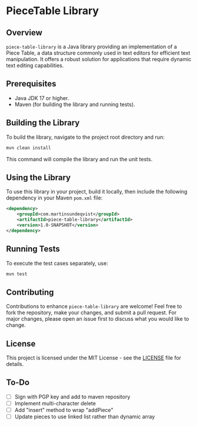 # PieceTable Library

## Overview

`piece-table-library` is a Java library providing an implementation of a Piece Table, a data structure commonly used in text editors for efficient text manipulation. It offers a robust solution for applications that require dynamic text editing capabilities.

## Prerequisites

- Java JDK 17 or higher.
- Maven (for building the library and running tests).

## Building the Library

To build the library, navigate to the project root directory and run:

```bash
mvn clean install
```

This command will compile the library and run the unit tests.

## Using the Library

To use this library in your project, build it locally, then include the following dependency in your Maven `pom.xml` file:

```xml
<dependency>
    <groupId>com.martinsundeqvist</groupId>
    <artifactId>piece-table-library</artifactId>
    <version>1.0-SNAPSHOT</version>
</dependency>
```

## Running Tests

To execute the test cases separately, use:

```bash
mvn test
```

## Contributing

Contributions to enhance `piece-table-library` are welcome! Feel free to fork the repository, make your changes, and submit a pull request. For major changes, please open an issue first to discuss what you would like to change.

## License

This project is licensed under the MIT License - see the [LICENSE](LICENSE.TXT) file for details.


## To-Do
- [ ] Sign with PGP key and add to maven repository
- [ ] Implement multi-character delete
- [ ] Add "insert" method to wrap "addPiece"
- [ ] Update pieces to use linked list rather than dynamic array